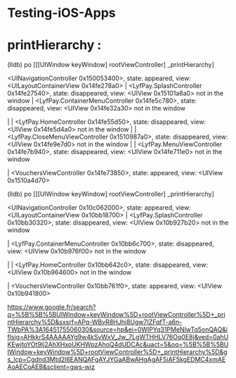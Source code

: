 # Testing-iOS-Apps

# printHierarchy :

(lldb) po [[[UIWindow keyWindow] rootViewController] _printHierarchy]

<UINavigationController 0x150053400>, state: appeared, view: <UILayoutContainerView 0x14fe278a0>
   | <LyfPay.SplashController 0x14fe27540>, state: disappeared, view: <UIView 0x15101a8a0> not in the window
   | <LyfPay.ContainerMenuController 0x14fe5c780>, state: disappeared, view: <UIView 0x14fe32a30> not in the window

   |    | <LyfPay.HomeController 0x14fe55d50>, state: disappeared, view: <UIView 0x14fe5d4a0> not in the window
   |    | <LyfPay.CloseMenuViewController 0x1510987a0>, state: disappeared, view: <UIView 0x14fe9e7d0> not in the window
   |    | <LyfPay.MenuViewController 0x14fe7b940>, state: disappeared, view: <UIView 0x14fe711e0> not in the window

   | <VouchersViewController 0x14fe73850>, state: appeared, view: <UIView 0x1510a4d70>




(lldb) po [[[UIWindow keyWindow] rootViewController] _printHierarchy]

<UINavigationController 0x10c062000>, state: appeared, view: <UILayoutContainerView 0x10bb18700>
   | <LyfPay.SplashController 0x10bb30320>, state: disappeared, view: <UIView 0x10b927b20> not in the window

   | <LyfPay.ContainerMenuController 0x10bb6c700>, state: disappeared, view: <UIView 0x10b976f00> not in the window

   |    | <LyfPay.HomeController 0x10bb642c0>, state: disappeared, view: <UIView 0x10b964600> not in the window

   | <VouchersViewController 0x10bb761f0>, state: appeared, view: <UIView 0x10b941800>


https://www.google.fr/search?q=%5B%5B%5BUIWindow+keyWindow%5D+rootViewController%5D+_printHierarchy%5D&sxsrf=APq-WBvR8HJhi8Ugw7IZFqfT-a6n-TWbPA%3A1645175506030&source=hp&ei=0WIPYq31PMeNlwTq5onQAQ&iflsig=AHkkrS4AAAAAYg9w4kSvWxV_Jw_7LgWTHHLV76Oq0E8j&ved=0ahUKEwjtoYOt9Ij2AhXHxoUKHWpzAhoQ4dUDCAc&uact=5&oq=%5B%5B%5BUIWindow+keyWindow%5D+rootViewController%5D+_printHierarchy%5D&gs_lcp=Cgdnd3Mtd2l6EANQAFgAYJYGaABwAHgAgAF5iAF5kgEDMC4xmAEAoAECoAEB&sclient=gws-wiz



      
